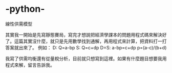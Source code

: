 # -python-
線性供需模型

其實我一開始是先寫靜態賽局，寫完才想說把經濟學課本的問題用程式碼來解決好了。這篇其實沒什麼，就只是先用數學找到通解，再用程式來計算，把資料打一打答案就出來了。
例如：
D: Q=a-bp
S: Q=c+dp
D=S: a-bp=c+dp
p=(a-c)/(b+d)

我寫了供需均衡還有從量稅分析，目前就只想寫到這裡。如果有什麼題目想要我用程式來解，留言告訴我。 
